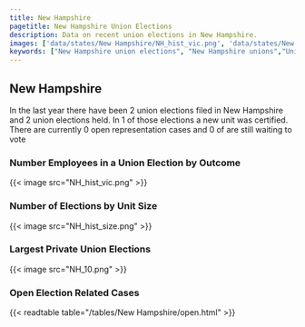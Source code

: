 ```yaml
---
title: New Hampshire
pagetitle: New Hampshire Union Elections
description: Data on recent union elections in New Hampshire.
images: ['data/states/New Hampshire/NH_hist_vic.png', 'data/states/New Hampshire/NH_hist_size.png', 'data/states/New Hampshire/NH_10.png']
keywords: ["New Hampshire union elections", "New Hampshire unions","Union elections"]
---
```

##  New Hampshire

In the last year there have been 2 union elections filed in New Hampshire and 2 union elections held. In 1 of those elections a new unit was certified. There are currently 0 open representation cases and 0 of are still waiting to vote

### Number Employees in a Union Election by Outcome
{{< image src="NH_hist_vic.png" >}}

### Number of Elections by Unit Size
{{< image src="NH_hist_size.png" >}}

### Largest Private Union Elections
{{< image src="NH_10.png" >}}

### Open Election Related Cases
{{< readtable table="/tables/New Hampshire/open.html" >}}

